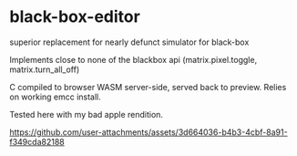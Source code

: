 # black-box-editor
superior replacement for nearly defunct simulator for black-box

Implements close to none of the blackbox api (matrix.pixel.toggle, matrix.turn_all_off)

C compiled to browser WASM server-side, served back to preview. Relies on working emcc install.

Tested here with my bad apple rendition.

https://github.com/user-attachments/assets/3d664036-b4b3-4cbf-8a91-f349cda82188

